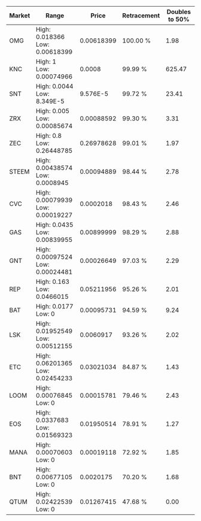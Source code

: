 | Market | Range | Price| Retracement | Doubles to 50% |
| --- | --- | --- | --- | --- |
| OMG | High: 0.018366<br />Low: 0.00618399 | 0.00618399 | 100.00 % | 1.98 |
| KNC | High: 1<br />Low: 0.00074966 | 0.0008 | 99.99 % | 625.47 |
| SNT | High: 0.0044<br />Low: 8.349E-5 | 9.576E-5 | 99.72 % | 23.41 |
| ZRX | High: 0.005<br />Low: 0.00085674 | 0.00088592 | 99.30 % | 3.31 |
| ZEC | High: 0.8<br />Low: 0.26448785 | 0.26978628 | 99.01 % | 1.97 |
| STEEM | High: 0.00438574<br />Low: 0.0008945 | 0.00094889 | 98.44 % | 2.78 |
| CVC | High: 0.00079939<br />Low: 0.00019227 | 0.0002018 | 98.43 % | 2.46 |
| GAS | High: 0.0435<br />Low: 0.00839955 | 0.00899999 | 98.29 % | 2.88 |
| GNT | High: 0.00097524<br />Low: 0.00024481 | 0.00026649 | 97.03 % | 2.29 |
| REP | High: 0.163<br />Low: 0.0466015 | 0.05211956 | 95.26 % | 2.01 |
| BAT | High: 0.0177<br />Low: 0 | 0.00095731 | 94.59 % | 9.24 |
| LSK | High: 0.01952549<br />Low: 0.00512155 | 0.0060917 | 93.26 % | 2.02 |
| ETC | High: 0.06201365<br />Low: 0.02454233 | 0.03021034 | 84.87 % | 1.43 |
| LOOM | High: 0.00076845<br />Low: 0 | 0.00015781 | 79.46 % | 2.43 |
| EOS | High: 0.0337683<br />Low: 0.01569323 | 0.01950514 | 78.91 % | 1.27 |
| MANA | High: 0.00070603<br />Low: 0 | 0.00019118 | 72.92 % | 1.85 |
| BNT | High: 0.00677105<br />Low: 0 | 0.0020175 | 70.20 % | 1.68 |
| QTUM | High: 0.02422539<br />Low: 0 | 0.01267415 | 47.68 % | 0.00 |
